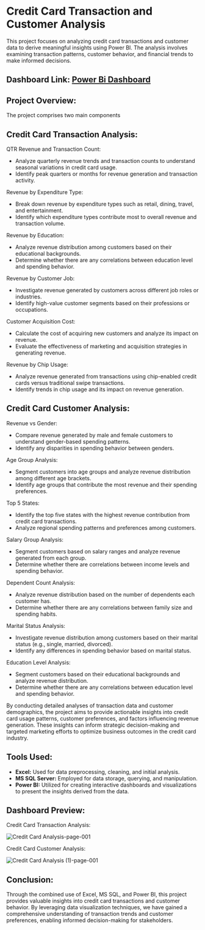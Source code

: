 
# Credit Card Transaction and Customer Analysis


This project focuses on analyzing credit card transactions and customer data to derive meaningful insights using Power BI. The analysis involves examining transaction patterns, customer behavior, and financial trends to make informed decisions.

## Dashboard Link: [Power Bi Dashboard](https://app.powerbi.com/view?r=eyJrIjoiZDA2NjkyNDctNmYzYS00Y2Q2LTg1YTgtODhmODlhMWFmNzMzIiwidCI6ImRmODY3OWNkLWE4MGUtNDVkOC05OWFjLWM4M2VkN2ZmOTVhMCJ9)
## Project Overview:

The project comprises two main components

## Credit Card Transaction Analysis:

QTR Revenue and Transaction Count:
- Analyze quarterly revenue trends and transaction counts to understand seasonal variations in credit card usage.
- Identify peak quarters or months for revenue generation and transaction activity.

Revenue by Expenditure Type:
- Break down revenue by expenditure types such as retail, dining, travel, and entertainment.
- Identify which expenditure types contribute most to overall revenue and transaction volume.

Revenue by Education:
- Analyze revenue distribution among customers based on their educational backgrounds.
- Determine whether there are any correlations between education level and spending behavior.

Revenue by Customer Job:
- Investigate revenue generated by customers across different job roles or industries.
- Identify high-value customer segments based on their professions or occupations.

Customer Acquisition Cost:
- Calculate the cost of acquiring new customers and analyze its impact on revenue.
- Evaluate the effectiveness of marketing and acquisition strategies in generating revenue.

Revenue by Chip Usage:
- Analyze revenue generated from transactions using chip-enabled credit cards versus traditional swipe transactions.
- Identify trends in chip usage and its impact on revenue generation.

## Credit Card Customer Analysis:

Revenue vs Gender:
- Compare revenue generated by male and female customers to understand gender-based spending patterns.
- Identify any disparities in spending behavior between genders.

Age Group Analysis:
- Segment customers into age groups and analyze revenue distribution among different age brackets.
- Identify age groups that contribute the most revenue and their spending preferences.

Top 5 States:
- Identify the top five states with the highest revenue contribution from credit card transactions.
- Analyze regional spending patterns and preferences among customers.

Salary Group Analysis:
- Segment customers based on salary ranges and analyze revenue generated from each group.
- Determine whether there are correlations between income levels and spending behavior.

Dependent Count Analysis:
- Analyze revenue distribution based on the number of dependents each customer has.
- Determine whether there are any correlations between family size and spending habits.

Marital Status Analysis:
- Investigate revenue distribution among customers based on their marital status (e.g., single, married, divorced).
- Identify any differences in spending behavior based on marital status.

Education Level Analysis:
- Segment customers based on their educational backgrounds and analyze revenue distribution.
- Determine whether there are any correlations between education level and spending behavior.

By conducting detailed analyses of transaction data and customer demographics, the project aims to provide actionable insights into credit card usage patterns, customer preferences, and factors influencing revenue generation. These insights can inform strategic decision-making and targeted marketing efforts to optimize business outcomes in the credit card industry.



## Tools Used: 
 

* **Excel:** Used for data preprocessing, cleaning, and initial analysis.
* **MS SQL Server:** Employed for data storage, querying, and manipulation.
* **Power BI:** Utilized for creating interactive dashboards and visualizations to present the insights derived from the data.

## Dashboard Preview:

Credit Card Transaction Analysis: 

![Credit Card Analysis-page-001](https://github.com/antonyaruns/Credit-Card-Transaction-and-Customer-Analysis/assets/125898266/b483e6d4-ef88-4377-aa5f-c4e26e305596)

Credit Card Customer Analysis: 

![Credit Card Analysis (1)-page-001](https://github.com/antonyaruns/Credit-Card-Transaction-and-Customer-Analysis/assets/125898266/9b2b164a-ca13-416f-be41-4334dcd6f548)

## Conclusion:

Through the combined use of Excel, MS SQL, and Power BI, this project provides valuable insights into credit card transactions and customer behavior. By leveraging data visualization techniques, we have gained a comprehensive understanding of transaction trends and customer preferences, enabling informed decision-making for stakeholders.
